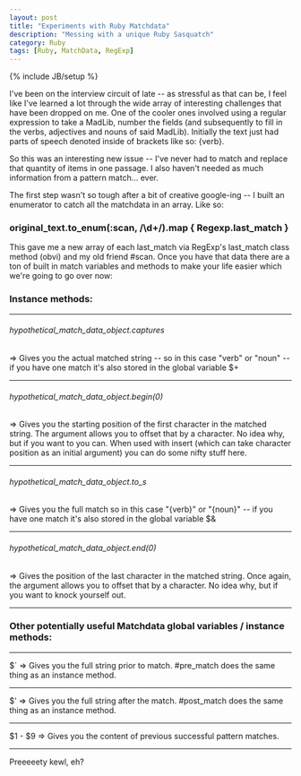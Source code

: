 ```yaml
---
layout: post
title: "Experiments with Ruby Matchdata"
description: "Messing with a unique Ruby Sasquatch"
category: Ruby
tags: [Ruby, MatchData, RegExp]
---
```

{% include JB/setup %}

I've been on the interview circuit of late -- as stressful as that can be, I feel like I've learned a lot through the wide array of interesting challenges that have been dropped on me. One of the cooler ones involved using a regular expression to take a MadLib, number the fields (and subsequently to fill in the verbs, adjectives and nouns of said MadLib). Initially the text just had parts of speech denoted inside of brackets like so: {verb}.

So this was an interesting new issue -- I've never had to match and replace that quantity of items in one passage. I also haven't needed as much information from a pattern match... ever.

The first step wasn't so tough after a bit of creative google-ing -- I built an enumerator to catch all the matchdata in an array. Like so: 

### original_text.to_enum(:scan, /\d+/).map { Regexp.last_match }

This gave me a new array of each last_match via RegExp's last_match class method (obvi) and my old friend #scan. Once you have that data there are a ton of built in match variables and methods to make your life easier which we're going to go over now:

### Instance methods:
***
###### hypothetical_match_data_object.captures 
=> Gives you the actual matched string -- so in this case "verb" or "noun" -- if you have one match it's also stored in the global variable $+
***
###### hypothetical_match_data_object.begin(0)
=> Gives you the starting position of the first character in the matched string. The argument allows you to offset that by a character. No idea why, but if you want to you can. When used with insert (which can take character position as an initial argument) you can do some nifty stuff here.
***
###### hypothetical_match_data_object.to_s
=> Gives you the full match so in this case "{verb}" or "{noun}" -- if you have one match it's also stored in the global variable $&
***
###### hypothetical_match_data_object.end(0)
=> Gives the position of the last character in the matched string. Once again, the argument allows you to offset that by a character. No idea why, but if you want to knock yourself out. 
***
### Other potentially useful Matchdata global variables / instance methods: 
***
$` => Gives you the full string prior to match. #pre_match does the same thing as an instance method.
***
$' => Gives you the full string after the match. #post_match does the same thing as an instance method. 
***
$1 - $9 => Gives you the content of previous successful pattern matches.
***

Preeeeety kewl, eh? 

